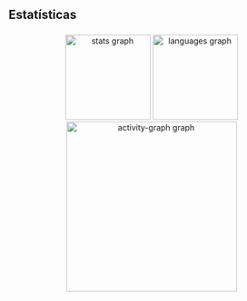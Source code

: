 <h2 align="left">Estatísticas</h2>

###

<div align="center">
  <img src="https://github-readme-stats.vercel.app/api?username=Rfernando0513&hide_title=false&hide_rank=false&show_icons=true&include_all_commits=true&count_private=true&disable_animations=false&theme=radical&locale=en&hide_border=false&order=1" height="150" alt="stats graph"  />
  <img src="https://github-readme-stats.vercel.app/api/top-langs?username=Rfernando0513&locale=pt-br&hide_title=false&layout=compact&card_width=320&langs_count=5&theme=radical&hide_border=false&order=2" height="150" alt="languages graph"  />
  <img src="https://github-readme-activity-graph.vercel.app/graph?username=Rfernando0513&radius=16&theme=nord&area=true&order=5" height="300" alt="activity-graph graph"  />
</div>

###
